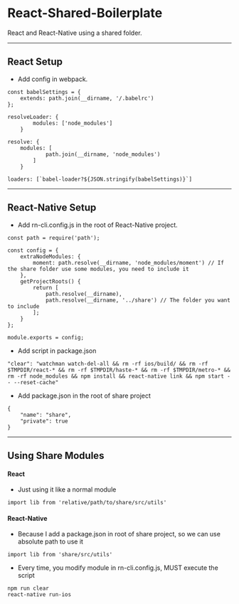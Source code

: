 React-Shared-Boilerplate
===

React and React-Native using a shared folder.

---
## React Setup
- Add config in webpack.

```
const babelSettings = {
    extends: path.join(__dirname, '/.babelrc')
};

resolveLoader: {
        modules: ['node_modules']
    }

resolve: {    
    modules: [
            path.join(__dirname, 'node_modules')
        ]
    }

loaders: [`babel-loader?${JSON.stringify(babelSettings)}`]    
```

---
## React-Native Setup
- Add rn-cli.config.js in the root of React-Native project.

```
const path = require('path');

const config = {
    extraNodeModules: {
        moment: path.resolve(__dirname, 'node_modules/moment') // If the share folder use some modules, you need to include it
    },
    getProjectRoots() {
        return [
            path.resolve(__dirname),
            path.resolve(__dirname, '../share') // The folder you want to include
        ];
    }
};

module.exports = config;
```

- Add script in package.json

```
"clear": "watchman watch-del-all && rm -rf ios/build/ && rm -rf $TMPDIR/react-* && rm -rf $TMPDIR/haste-* && rm -rf $TMPDIR/metro-* && rm -rf node_modules && npm install && react-native link && npm start -- --reset-cache"
```

- Add package.json in the root of share project

```
{
    "name": "share",
    "private": true
}
```

---
## Using Share Modules

#### React
- Just using it like a normal module

```
import lib from 'relative/path/to/share/src/utils'
```

#### React-Native
- Because I add a package.json in root of share project, so we can use absolute path to use it

```
import lib from 'share/src/utils'
```

- Every time, you modify module in rn-cli.config.js, MUST execute the script

```
npm run clear
react-native run-ios
```